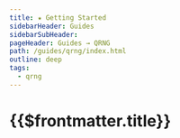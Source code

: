 ```yaml
---
title: ★ Getting Started
sidebarHeader: Guides
sidebarSubHeader:
pageHeader: Guides → QRNG
path: /guides/qrng/index.html
outline: deep
tags:
  - qrng
---
```


<PageHeader/>

# {{$frontmatter.title}}
